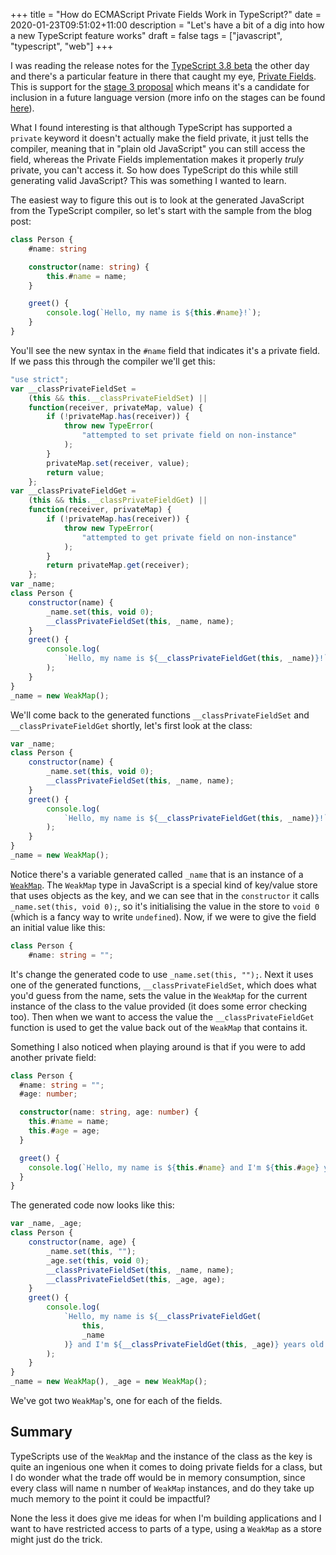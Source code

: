 +++
title = "How do ECMAScript Private Fields Work in TypeScript?"
date = 2020-01-23T09:51:02+11:00
description = "Let's have a bit of a dig into how a new TypeScript feature works"
draft = false
tags = ["javascript", "typescript", "web"]
+++

I was reading the release notes for the [TypeScript 3.8 beta](https://devblogs.microsoft.com/typescript/announcing-typescript-3-8-beta?{{<cda>}}) the other day and there's a particular feature in there that caught my eye, [Private Fields](https://devblogs.microsoft.com/typescript/announcing-typescript-3-8-beta/?{{<cda>}}#ecmascript-private-fields). This is support for the [stage 3 proposal](https://github.com/tc39/proposal-class-fields/) which means it's a candidate for inclusion in a future language version (more info on the stages can be found [here](https://tc39.es/process-document/)).

What I found interesting is that although TypeScript has supported a `private` keyword it doesn't actually make the field private, it just tells the compiler, meaning that in "plain old JavaScript" you can still access the field, whereas the Private Fields implementation makes it properly _truly_ private, you can't access it. So how does TypeScript do this while still generating valid JavaScript? This was something I wanted to learn.

The easiest way to figure this out is to look at the generated JavaScript from the TypeScript compiler, so let's start with the sample from the blog post:

```ts
class Person {
    #name: string

    constructor(name: string) {
        this.#name = name;
    }

    greet() {
        console.log(`Hello, my name is ${this.#name}!`);
    }
}
```

You'll see the new syntax in the `#name` field that indicates it's a private field. If we pass this through the compiler we'll get this:

```js
"use strict";
var __classPrivateFieldSet =
    (this && this.__classPrivateFieldSet) ||
    function(receiver, privateMap, value) {
        if (!privateMap.has(receiver)) {
            throw new TypeError(
                "attempted to set private field on non-instance"
            );
        }
        privateMap.set(receiver, value);
        return value;
    };
var __classPrivateFieldGet =
    (this && this.__classPrivateFieldGet) ||
    function(receiver, privateMap) {
        if (!privateMap.has(receiver)) {
            throw new TypeError(
                "attempted to get private field on non-instance"
            );
        }
        return privateMap.get(receiver);
    };
var _name;
class Person {
    constructor(name) {
        _name.set(this, void 0);
        __classPrivateFieldSet(this, _name, name);
    }
    greet() {
        console.log(
            `Hello, my name is ${__classPrivateFieldGet(this, _name)}!`
        );
    }
}
_name = new WeakMap();
```

We'll come back to the generated functions `__classPrivateFieldSet` and `__classPrivateFieldGet` shortly, let's first look at the class:

```js
var _name;
class Person {
    constructor(name) {
        _name.set(this, void 0);
        __classPrivateFieldSet(this, _name, name);
    }
    greet() {
        console.log(
            `Hello, my name is ${__classPrivateFieldGet(this, _name)}!`
        );
    }
}
_name = new WeakMap();
```

Notice there's a variable generated called `_name` that is an instance of a [`WeakMap`](https://developer.mozilla.org/en-US/docs/Web/JavaScript/Reference/Global_Objects/WeakMap). The `WeakMap` type in JavaScript is a special kind of key/value store that uses objects as the key, and we can see that in the `constructor` it calls `_name.set(this, void 0);`, so it's initialising the value in the store to `void 0` (which is a fancy way to write `undefined`). Now, if we were to give the field an initial value like this:

```ts
class Person {
    #name: string = "";
```

It's change the generated code to use `_name.set(this, "");`. Next it uses one of the generated functions, `__classPrivateFieldSet`, which does what you'd guess from the name, sets the value in the `WeakMap` for the current instance of the class to the value provided (it does some error checking too). Then when we want to access the value the `__classPrivateFieldGet` function is used to get the value back out of the `WeakMap` that contains it.

Something I also noticed when playing around is that if you were to add another private field:

```ts
class Person {
  #name: string = "";
  #age: number;

  constructor(name: string, age: number) {
    this.#name = name;
    this.#age = age;
  }

  greet() {
    console.log(`Hello, my name is ${this.#name} and I'm ${this.#age} years old!`);
  }
}
```

The generated code now looks like this:

```js
var _name, _age;
class Person {
    constructor(name, age) {
        _name.set(this, "");
        _age.set(this, void 0);
        __classPrivateFieldSet(this, _name, name);
        __classPrivateFieldSet(this, _age, age);
    }
    greet() {
        console.log(
            `Hello, my name is ${__classPrivateFieldGet(
                this,
                _name
            )} and I'm ${__classPrivateFieldGet(this, _age)} years old!`
        );
    }
}
_name = new WeakMap(), _age = new WeakMap();
```

We've got two `WeakMap`'s, one for each of the fields.

## Summary

TypeScripts use of the `WeakMap` and the instance of the class as the key is quite an ingenious one when it comes to doing private fields for a class, but I do wonder what the trade off would be in memory consumption, since every class will name n number of `WeakMap` instances, and do they take up much memory to the point it could be impactful?

None the less it does give me ideas for when I'm building applications and I want to have restricted access to parts of a type, using a `WeakMap` as a store might just do the trick.
